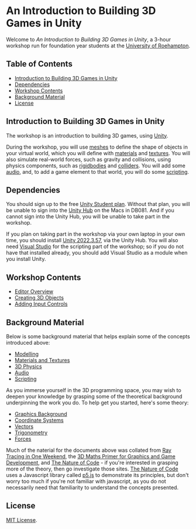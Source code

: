# An Introduction to Building 3D Games in Unity

Welcome to _An Introduction to Building 3D Games in Unity_, a 3-hour workshop run for foundation year students at the [University of Roehampton](https://www.roehampton.ac.uk/).

## Table of Contents
<!-- no toc -->
- [Introduction to Building 3D Games in Unity](#introduction-to-building-3d-games-in-unity)
- [Dependencies](#dependencies)
- [Workshop Contents](#workshop-contents)
- [Background Material](#background-material)
- [License](#license)

## Introduction to Building 3D Games in Unity

The workshop is an introduction to building 3D games, using [Unity](https://unity.com/). 

During the workshop, you will use [meshes](https://en.wikipedia.org/wiki/Polygon_mesh) to define the shape of objects in your virtual world, which you will define with [materials](https://docs.unity3d.com/Manual/Materials.html) and [textures](https://docs.unity3d.com/Manual/Textures.html). You will also simulate real-world forces, such as gravity and collisions, using physics components, such as [rigidbodies](https://en.wikipedia.org/wiki/Rigid_body) and [colliders](https://docs.unity3d.com/Manual/CollidersOverview.html). You will add some [audio](https://docs.unity3d.com/Manual/AudioOverview.html), and, to add a game element to that world, you will do some [scripting](https://docs.unity3d.com/Manual/ScriptingSection.html).

## Dependencies

You should sign up to the free [Unity Student plan](https://unity.com/products/unity-student). Without that plan, you will be unable to sign into the [Unity Hub](https://unity.com/unity-hub) on the Macs in DB081. And if you cannot sign into the Unity Hub, you will be unable to take part in the workshop.

If you plan on taking part in the workshop via your own laptop in your own time, you should install [Unity 2022.3.57](https://unity.com/releases/editor/whats-new/2022.3.57), via the Unity Hub. You will also need [Visual Studio](https://visualstudio.microsoft.com/) for the scripting part of the workshop; so if you do not have that installed already, you should add Visual Studio as a module when you install Unity.

## Workshop Contents

- [Editor Overview](./docs/editorOverview.md)
- [Creating 3D Objects](./docs/creating3DObjects.md)
- [Adding Input Controls](./docs/addingInputControls.md)

## Background Material

Below is some background material that helps explain some of the concepts introduced above:

- [Modelling](./modelling.md)
- [Materials and Textures](./materials.md)
- [3D Physics](./3DPhysics.md)
- [Audio](./audio.md)
- [Scripting](./scripting.md)

As you immerse yourself in the 3D programming space, you may wish to deepen your knowledge by grasping some of the theoretical background underpinning the work you do. To help get you started, here's some theory:

- [Graphics Background](./docs/supplimentary/graphicsBackground.md)
- [Coordinate Systems](./docs/coordinateSystems.md)
- [Vectors](./docs/vectors.md)
- [Trigonometry](./docs/trigonometry.md)
- [Forces](./docs/forces.md)

Much of the naterial for the documents above was collated from [Ray Tracing in One Weekend](https://raytracing.github.io/books/RayTracingInOneWeekend.html), the [3D Maths Primer for Graphics and Game Development](https://gamemath.com/), and [The Nature of Code](https://natureofcode.com/) - if you're interested in grasping more of the theory, then go investigate those sites. [The Nature of Code](https://natureofcode.com/) uses a Javascript library called [p5.js](https://p5js.org/) to demonstrate its principles, but don't worry too much if you're not familiar with javascript, as you do not necessarily need that familiarity to understand the concepts presented.

## License

[MIT License](LICENSE).
